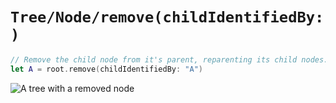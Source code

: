 # ``Tree/Node/remove(childIdentifiedBy:)``

```swift
// Remove the child node from it's parent, reparenting its child nodes.
let A = root.remove(childIdentifiedBy: "A")
```

![A tree with a removed node](nodeRemoveRoot.png)

